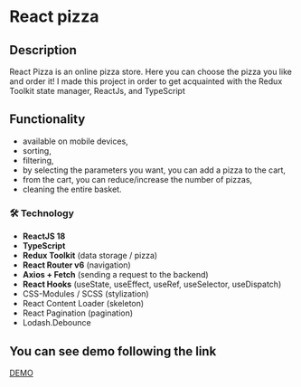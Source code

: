 # React pizza

## Description
React Pizza is an online pizza store. Here you can choose the pizza you like and order it! I made this project in order to get acquainted with the Redux Toolkit state manager, ReactJs, and TypeScript

## Functionality

- available on mobile devices,
- sorting,
- filtering,
- by selecting the parameters you want, you can add a pizza to the cart,
- from the cart, you can reduce/increase the number of pizzas,
- cleaning the entire basket.

### 🛠 Technology

- **ReactJS 18**
- **TypeScript**
- **Redux Toolkit** (data storage / pizza)
- **React Router v6** (navigation)
- **Axios + Fetch** (sending a request to the backend)
- **React Hooks** (useState, useEffect, useRef, useSelector, useDispatch)
- CSS-Modules / SCSS (stylization)
- React Content Loader (skeleton)
- React Pagination (pagination)
- Lodash.Debounce

## You can see demo following the link
[DEMO](https://tanya-grebenkina.github.io/react-pizza/)
